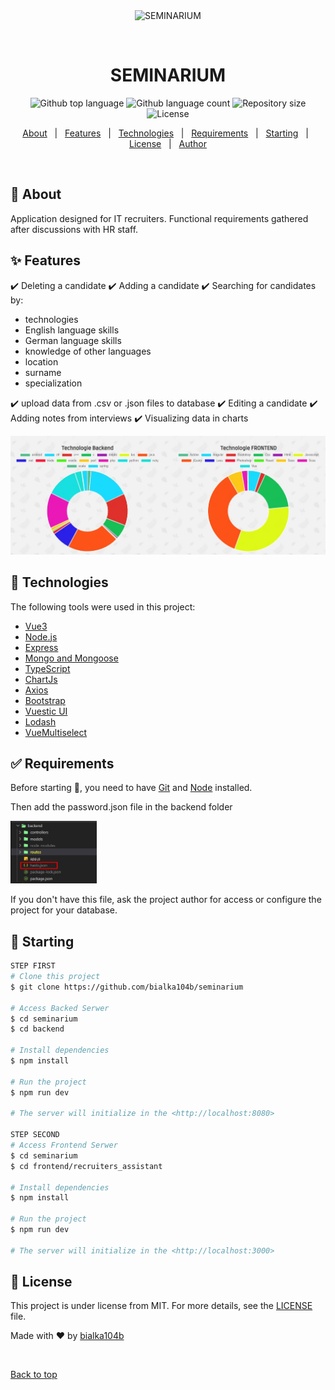 <div align="center" id="top"> 
  <img src="./.github/app.gif" alt="SEMINARIUM" />

  &#xa0;

  <!-- <a href="https://seminarium.netlify.app">Demo</a> -->
</div>

<h1 align="center">SEMINARIUM</h1>

<p align="center">
  <img alt="Github top language" src="https://img.shields.io/github/languages/top/bialka104b/seminarium?color=56BEB8">

  <img alt="Github language count" src="https://img.shields.io/github/languages/count/bialka104b/seminarium?color=56BEB8">

  <img alt="Repository size" src="https://img.shields.io/github/repo-size/bialka104b/seminarium?color=56BEB8">

  <img alt="License" src="https://img.shields.io/github/license/bialka104b/seminarium?color=56BEB8">

  <!-- <img alt="Github issues" src="https://img.shields.io/github/issues/bialka104b/seminarium?color=56BEB8" /> -->

  <!-- <img alt="Github forks" src="https://img.shields.io/github/forks/bialka104b/seminarium?color=56BEB8" /> -->

  <!-- <img alt="Github stars" src="https://img.shields.io/github/stars/bialka104b/seminarium?color=56BEB8" /> -->
</p>

<!-- Status -->

<!-- <h4 align="center"> 
	🚧  SEMINARIUM 🚀 Under construction...  🚧
</h4> 

<hr> -->

<p align="center">
  <a href="#dart-about">About</a> &#xa0; | &#xa0; 
  <a href="#sparkles-features">Features</a> &#xa0; | &#xa0;
  <a href="#rocket-technologies">Technologies</a> &#xa0; | &#xa0;
  <a href="#white_check_mark-requirements">Requirements</a> &#xa0; | &#xa0;
  <a href="#checkered_flag-starting">Starting</a> &#xa0; | &#xa0;
  <a href="#memo-license">License</a> &#xa0; | &#xa0;
  <a href="https://github.com/bialka104b" target="_blank">Author</a>
</p>

<br>

## :dart: About ##

Application designed for IT recruiters. Functional requirements gathered after discussions with HR staff.

## :sparkles: Features ##

:heavy_check_mark: Deleting a candidate
:heavy_check_mark: Adding a candidate
:heavy_check_mark: Searching for candidates by:
- technologies
- English language skills
- German language skills
- knowledge of other languages
- location
- surname
- specialization

:heavy_check_mark: upload data from .csv or .json files to database
:heavy_check_mark: Editing a candidate
:heavy_check_mark: Adding notes from interviews
:heavy_check_mark: Visualizing data in charts

<img src="https://github.com/bialka104b/recruiters_assistant/blob/main/Screenshot_1.jpg"></img>

## :rocket: Technologies ##

The following tools were used in this project:

- [Vue3](https://vuejs.org/)
- [Node.js](https://nodejs.org/en/)
- [Express](https://expressjs.com/en/4x/api.html#res.json)
- [Mongo and Mongoose](https://mongoosejs.com/)
- [TypeScript](https://www.typescriptlang.org/)
- [ChartJs](https://www.chartjs.org/docs/latest/)
- [Axios](https://github.com/axios/axios)
- [Bootstrap](https://getbootstrap.com/docs/5.0/getting-started/introduction/)
- [Vuestic UI](https://vuestic.dev/)
- [Lodash](https://lodash.com/)
- [VueMultiselect](https://vue-multiselect.js.org/)

## :white_check_mark: Requirements ##

Before starting :checkered_flag:, you need to have [Git](https://git-scm.com) and [Node](https://nodejs.org/en/) installed.

Then add the password.json file in the backend folder

<img src="https://github.com/bialka104b/recruiters_assistant/blob/main/haslo.jpg" style="height:100px"></img>

If you don't have this file, ask the project author for access or configure the project for your database.


## :checkered_flag: Starting ##

```bash
STEP FIRST
# Clone this project
$ git clone https://github.com/bialka104b/seminarium

# Access Backed Serwer
$ cd seminarium
$ cd backend

# Install dependencies
$ npm install

# Run the project
$ npm run dev

# The server will initialize in the <http://localhost:8080>

STEP SECOND
# Access Frontend Serwer
$ cd seminarium
$ cd frontend/recruiters_assistant

# Install dependencies
$ npm install

# Run the project
$ npm run dev

# The server will initialize in the <http://localhost:3000>
```

## :memo: License ##

This project is under license from MIT. For more details, see the [LICENSE](LICENSE.md) file.


Made with :heart: by <a href="https://github.com/bialka104b" target="_blank">bialka104b</a>

&#xa0;

<a href="#top">Back to top</a>
